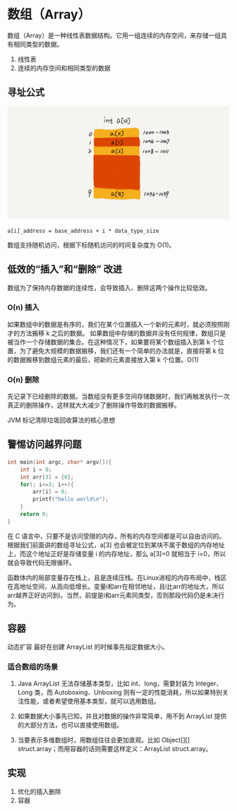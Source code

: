 # 数组（Array）

数组（Array）是一种线性表数据结构。它用一组连续的内存空间，来存储一组具有相同类型的数据。

1. 线性表
2. 连续的内存空间和相同类型的数据

## 寻址公式

![](media/15820238957015.jpg)

`a[i]_address = base_address + i * data_type_size`

数组支持随机访问，根据下标随机访问的时间复杂度为 O(1)。

## 低效的“插入”和“删除” 改进

数组为了保持内存数据的连续性，会导致插入、删除这两个操作比较低效。

### O(n) 插入

如果数组中的数据是有序的，我们在某个位置插入一个新的元素时，就必须按照刚才的方法搬移 k 之后的数据。
如果数组中存储的数据并没有任何规律，数组只是被当作一个存储数据的集合。在这种情况下，如果要将某个数组插入到第 k 个位置，为了避免大规模的数据搬移，我们还有一个简单的办法就是，直接将第 k 位的数据搬移到数组元素的最后，把新的元素直接放入第 k 个位置。O(1)

### O(n) 删除

先记录下已经删除的数据。当数组没有更多空间存储数据时，我们再触发执行一次真正的删除操作，这样就大大减少了删除操作导致的数据搬移。

JVM 标记清除垃圾回收算法的核心思想

## 警惕访问越界问题

```c
int main(int argc, char* argv[]){
    int i = 0;
    int arr[3] = {0};
    for(; i<=3; i++){
        arr[i] = 0;
        printf("hello world\n");
    }
    return 0;
}
```

在 C 语言中，只要不是访问受限的内存，所有的内存空间都是可以自由访问的。根据我们前面讲的数组寻址公式，a[3] 也会被定位到某块不属于数组的内存地址上，而这个地址正好是存储变量 i 的内存地址，那么 a[3]=0 就相当于 i=0，所以就会导致代码无限循环。

函数体内的局部变量存在栈上，且是连续压栈。在Linux进程的内存布局中，栈区在高地址空间，从高向低增长。变量i和arr在相邻地址，且i比arr的地址大，所以arr越界正好访问到i。当然，前提是i和arr元素同类型，否则那段代码仍是未决行为。

## 容器

动态扩容
最好在创建 ArrayList 的时候事先指定数据大小。

### 适合数组的场景

1. Java ArrayList 无法存储基本类型，比如 int、long，需要封装为 Integer、Long 类，而 Autoboxing、Unboxing 则有一定的性能消耗，所以如果特别关注性能，或者希望使用基本类型，就可以选用数组。
2. 如果数据大小事先已知，并且对数据的操作非常简单，用不到 ArrayList 提供的大部分方法，也可以直接使用数组。

3. 当要表示多维数组时，用数组往往会更加直观。比如 Object[][] struct.array；而用容器的话则需要这样定义：ArrayList<ArrayList > struct.array。

## 实现

1. 优化的插入删除
2. 容器


